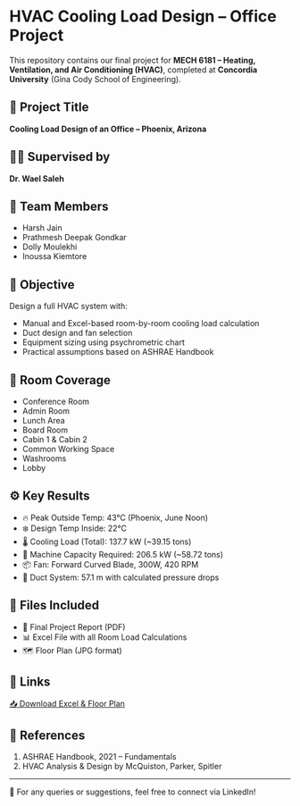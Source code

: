 # HVAC Cooling Load Design – Office Project

This repository contains our final project for **MECH 6181 – Heating, Ventilation, and Air Conditioning (HVAC)**, completed at **Concordia University** (Gina Cody School of Engineering).

## 📍 Project Title
**Cooling Load Design of an Office – Phoenix, Arizona**

## 🧑‍🏫 Supervised by
**Dr. Wael Saleh**

## 👥 Team Members
- Harsh Jain
- Prathmesh Deepak Gondkar
- Dolly Moulekhi
- Inoussa Kiemtore

## 🧠 Objective
Design a full HVAC system with:
- Manual and Excel-based room-by-room cooling load calculation
- Duct design and fan selection
- Equipment sizing using psychrometric chart
- Practical assumptions based on ASHRAE Handbook

## 🏢 Room Coverage
- Conference Room  
- Admin Room  
- Lunch Area  
- Board Room  
- Cabin 1 & Cabin 2  
- Common Working Space  
- Washrooms  
- Lobby  

## ⚙️ Key Results
- 🔥 Peak Outside Temp: 43°C (Phoenix, June Noon)
- ❄️ Design Temp Inside: 22°C
- 🌡️ Cooling Load (Total): 137.7 kW (~39.15 tons)
- 💨 Machine Capacity Required: 206.5 kW (~58.72 tons)
- 📦 Fan: Forward Curved Blade, 300W, 420 RPM
- 📏 Duct System: 57.1 m with calculated pressure drops

## 📁 Files Included
- 📄 Final Project Report (PDF)
- 📊 Excel File with all Room Load Calculations
- 🗺️ Floor Plan (JPG format)

## 🔗 Links
[📥 Download Excel & Floor Plan](https://1drv.ms/f/c/5176c5bb1cbab4a8/EpXxJcZj1fBItlRHX1oIHXwBIZp16I3rn9VjCz8oYgEPDA?e=EqbegQ)

## 🧾 References
1. ASHRAE Handbook, 2021 – Fundamentals  
2. HVAC Analysis & Design by McQuiston, Parker, Spitler

---

📌 For any queries or suggestions, feel free to connect via LinkedIn!

